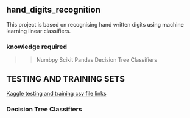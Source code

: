 ## hand_digits_recognition
This project is based on recognising hand written digits using machine learning linear classifiers.

### knowledge required
>> Numbpy
>> Scikit
>> Pandas
>> Decision Tree Classifiers

## TESTING AND TRAINING SETS
[Kaggle testing and training csv file links](https://www.kaggle.com/c/digit-recognizer/data)


### Decision Tree Classifiers
